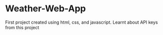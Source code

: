 # Weather-Web-App
First project created using html, css, and javascript. Learnt about API keys from this project
